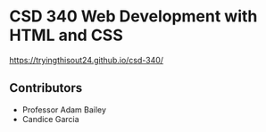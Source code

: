 # CSD 340 Web Development with HTML and CSS

https://tryingthisout24.github.io/csd-340/

## Contributors
  * Professor Adam Bailey
  * Candice Garcia
